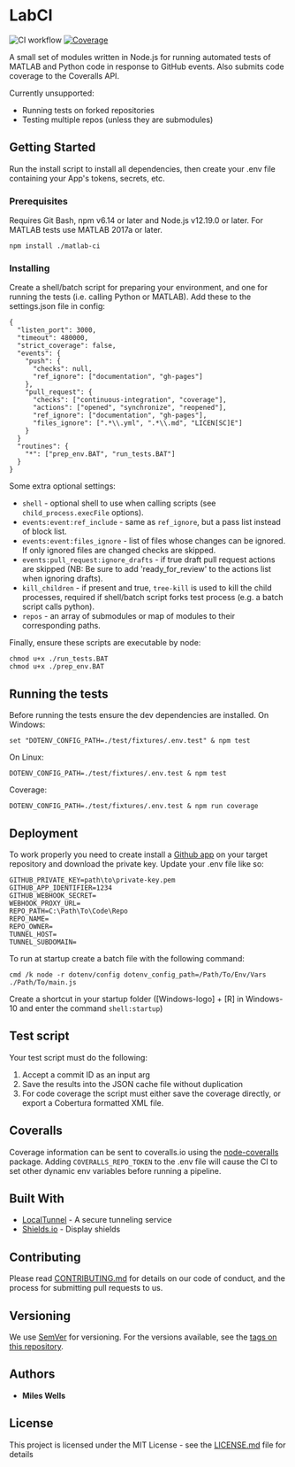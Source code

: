 # LabCI
![CI workflow](https://github.com/cortex-lab/LabCI/actions/workflows/tests.yml/badge.svg?branch=main)
[![Coverage](https://img.shields.io/badge/coverage-91.69-brightgreen)](https://img.shields.io/badge/coverage-72.35-yellowgreen)

A small set of modules written in Node.js for running automated tests of MATLAB and Python code in response to GitHub events.  Also submits code coverage to the Coveralls API.

Currently unsupported:
* Running tests on forked repositories
* Testing multiple repos (unless they are submodules)

## Getting Started

Run the install script to install all dependencies, then create your .env file containing your App's tokens, secrets, etc.

### Prerequisites

Requires Git Bash, npm v6.14 or later and Node.js v12.19.0 or later.  For MATLAB tests use MATLAB 2017a or later.

```
npm install ./matlab-ci
```

### Installing

Create a shell/batch script for preparing your environment, and one for running the tests (i.e. calling Python or MATLAB).
Add these to the settings.json file in config:
```
{
  "listen_port": 3000,
  "timeout": 480000,
  "strict_coverage": false,
  "events": {
    "push": {
      "checks": null,
      "ref_ignore": ["documentation", "gh-pages"]
    },
    "pull_request": {
      "checks": ["continuous-integration", "coverage"],
      "actions": ["opened", "synchronize", "reopened"],
      "ref_ignore": ["documentation", "gh-pages"],
      "files_ignore": [".*\\.yml", ".*\\.md", "LICEN[SC]E"]
    }
  }
  "routines": {
    "*": ["prep_env.BAT", "run_tests.BAT"]
  }
}
``` 
Some extra optional settings:

- `shell` - optional shell to use when calling scripts (see `child_process.execFile` options).
- `events:event:ref_include` - same as `ref_ignore`, but a pass list instead of block list.
- `events:event:files_ignore` - list of files whose changes can be ignored.  If only ignored files
are changed checks are skipped.
- `events:pull_request:ignore_drafts` - if true draft pull request actions are skipped (NB: Be
sure to add 'ready_for_review' to the actions list when ignoring drafts).
- `kill_children` - if present and true, `tree-kill` is used to kill the child processes, required 
if shell/batch script forks test process (e.g. a batch script calls python).
- `repos` - an array of submodules or map of modules to their corresponding paths.

Finally, ensure these scripts are executable by node:
```
chmod u+x ./run_tests.BAT
chmod u+x ./prep_env.BAT
```

## Running the tests
Before running the tests ensure the dev dependencies are installed.
On Windows:
```
set "DOTENV_CONFIG_PATH=./test/fixtures/.env.test" & npm test
```
On Linux:
```
DOTENV_CONFIG_PATH=./test/fixtures/.env.test & npm test
```
Coverage:
```
DOTENV_CONFIG_PATH=./test/fixtures/.env.test & npm run coverage
```

## Deployment

To work properly you need to create install a 
[Github app](https://docs.github.com/en/free-pro-team@latest/developers/apps/creating-a-github-app)
on your target repository and download the private key.  Update your .env file like so:

```
GITHUB_PRIVATE_KEY=path\to\private-key.pem
GITHUB_APP_IDENTIFIER=1234
GITHUB_WEBHOOK_SECRET=
WEBHOOK_PROXY_URL=
REPO_PATH=C:\Path\To\Code\Repo
REPO_NAME=
REPO_OWNER=
TUNNEL_HOST=
TUNNEL_SUBDOMAIN=
```

To run at startup create a batch file with the following command:

```batch
cmd /k node -r dotenv/config dotenv_config_path=/Path/To/Env/Vars ./Path/To/main.js 
```

Create a shortcut in your startup folder ([Windows-logo] + [R] in Windows-10 and enter the command `shell:startup`)

## Test script
Your test script must do the following:
1. Accept a commit ID as an input arg
2. Save the results into the JSON cache file without duplication
3. For code coverage the script must either save the coverage directly, or export a Cobertura formatted XML file.

## Coveralls
Coverage information can be sent to coveralls.io using the [node-coveralls](https://github.com/nickmerwin/node-coveralls) package.
Adding `COVERALLS_REPO_TOKEN` to the .env file will cause the CI to set other dynamic env variables before running a pipeline.

## Built With

* [LocalTunnel](https://localtunnel.me) - A secure tunneling service
* [Shields.io](shields.io) - Display shields

## Contributing

Please read [CONTRIBUTING.md](https://gist.github.com/PurpleBooth/b24679402957c63ec426) for details on our code of conduct, and the process for submitting pull requests to us.

## Versioning

We use [SemVer](http://semver.org/) for versioning. For the versions available, see the [tags on this repository](https://github.com/your/project/tags). 

## Authors

* **Miles Wells**

## License

This project is licensed under the MIT License - see the [LICENSE.md](LICENSE.md) file for details
